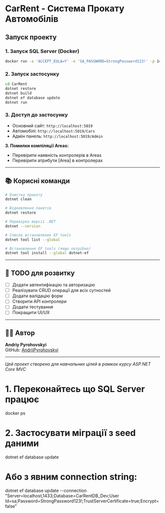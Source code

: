 # CarRent - Система Прокату Автомобілів

## Запуск проекту

### 1. Запуск SQL Server (Docker)
```bash
docker run -e 'ACCEPT_EULA=Y' -e 'SA_PASSWORD=StrongPassword123!' -p 1433:1433 --name sql2022 --restart unless-stopped -v mssql-data:/var/opt/mssql -d mcr.microsoft.com/mssql/server:2022-latest
```

### 2. Запуск застосунку
```bash
cd CarRent
dotnet restore
dotnet build
dotnet ef database update
dotnet run
```

### 3. Доступ до застосунку
- Основний сайт: `http://localhost:5019`
- Автомобілі: `http://localhost:5019/Cars`
- Адмін панель: `http://localhost:5019/Admin`

**3. Помилки компіляції Areas:**
- Перевірити наявність контролерів в Areas
- Перевірити атрибути [Area] в контролерах

---

## 📚 Корисні команди

```bash
# Очистка проекту
dotnet clean

# Відновлення пакетів
dotnet restore

# Перевірка версії .NET
dotnet --version

# Список встановлених EF tools
dotnet tool list --global

# Встановлення EF tools (якщо потрібно)
dotnet tool install --global dotnet-ef
```

---

## 📝 TODO для розвитку

- [ ] Додати автентифікацію та авторизацію
- [ ] Реалізувати CRUD операції для всіх сутностей
- [ ] Додати валідацію форм
- [ ] Створити API контролери
- [ ] Додати тестування
- [ ] Покращити UI/UX

---

## 👨‍💻 Автор

**Andriy Pyrohovskyi**  
GitHub: [AndriiPyrohovskyi](https://github.com/AndriiPyrohovskyi)

---

*Цей проект створено для навчальних цілей в рамках курсу ASP.NET Core MVC*



# 1. Переконайтесь що SQL Server працює
docker ps

# 2. Застосувати міграції з seed даними
dotnet ef database update

# Або з явним connection string:
dotnet ef database update --connection "Server=localhost,1433;Database=CarRentDB_Dev;User Id=sa;Password=StrongPassword123!;TrustServerCertificate=true;Encrypt=false"